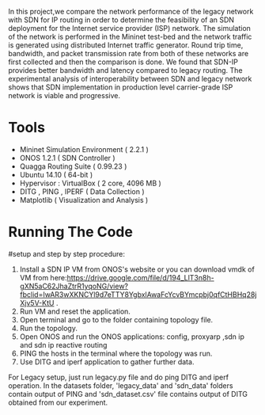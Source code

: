 In this project,we  compare the network performance of the legacy network with SDN for IP routing in order to determine the feasibility of an SDN deployment for the Internet service provider (ISP) network. The simulation of the network is performed in the Mininet test-bed and the network traffic is generated using distributed Internet traffic generator. Round trip time, bandwidth, and packet transmission rate from both of these networks are first collected and then the comparison is done. We found that SDN-IP provides better bandwidth and latency compared to legacy routing. The experimental analysis of interoperability between SDN and legacy network shows that SDN implementation in production level carrier-grade ISP network is viable and progressive.

# Tools
* Mininet Simulation Environment ( 2.2.1 )
* ONOS 1.2.1 ( SDN Controller )
* Quagga Routing Suite ( 0.99.23 )
* Ubuntu 14.10 ( 64-bit )
* Hypervisor : VirtualBox ( 2 core, 4096 MB )
* DITG , PING , IPERF ( Data Collection )
* Matplotlib ( Visualization and Analysis )



# Running The Code

#setup and step by step procedure:
1. Install a SDN IP VM from ONOS's website or you can download vmdk of VM from here:https://drive.google.com/file/d/194_LlT3n8h-gXN5aC62JhaZtrR1yqoNG/view?fbclid=IwAR3wXKNCYl9d7eTTY8YgbxlAwaFcYcvBYmcpbj0qfCtHBHq28jXjv5V-KtU  .
2. Run VM and reset the application.
3. Open terminal and go to the folder containing topology file.
4. Run the topology.
5. Open ONOS and run the ONOS applications: config, proxyarp ,sdn ip and sdn ip reactive routing
6. PING the hosts in the terminal where the topology was run.
7.  Use DITG and iperf application to gather further data.

For Legacy setup, just run legacy.py file and do ping DITG and iperf operation.
In the datasets folder, 'legacy_data' and 'sdn_data' folders contain output of PING and 
'sdn_dataset.csv' file contains output of DITG obtained from our experiment.
